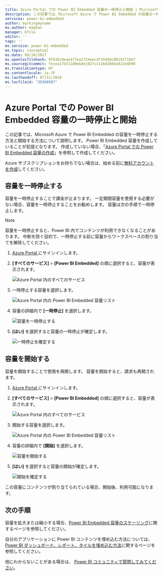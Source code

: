 ```yaml
---
title: Azure Portal での Power BI Embedded 容量の一時停止と開始 | Microsoft Docs
description: この記事では、Microsoft Azure で Power BI Embedded の容量を一時停止する方法と開始する方法について説明します。
services: power-bi-embedded
author: markingmyname
ms.author: maghan
manager: kfile
editor: ''
tags: ''
ms.service: power-bi-embedded
ms.topic: conceptual
ms.date: 09/28/2017
ms.openlocfilehash: 9f939c0eae4f7ea1f24eec473549dc00191f1b67
ms.sourcegitcommit: fecea174721d0eb4e1927c1116d2604a822e4090
ms.translationtype: HT
ms.contentlocale: ja-JP
ms.lasthandoff: 07/31/2018
ms.locfileid: "39360507"
---
```

# <a name="pause-and-start-your-power-bi-embedded-capacity-in-the-azure-portal"></a>Azure Portal での Power BI Embedded 容量の一時停止と開始

この記事では、Microsoft Azure で Power BI Embedded の容量を一時停止する方法と開始する方法について説明します。 Power BI Embedded 容量を作成していることが前提となります。 作成していない場合、「[Azure Portal での Power BI Embedded 容量の作成](azure-pbie-create-capacity.md)」を参照して作成してください。

Azure サブスクリプションをお持ちでない場合は、始める前に[無料アカウントを作成](https://azure.microsoft.com/free/)してください。

## <a name="pause-your-capacity"></a>容量を一時停止する

容量を一時停止することで課金が止まります。 一定期間容量を使用する必要がない場合、容量を一時停止することをお勧めします。 容量は次の手順で一時停止します。

> [!NOTE]
> 容量を一時停止すると、Power BI 内でコンテンツが利用できなくなることがあります。 中断を防ぐ目的で、一時停止する前に容量からワークスペースの割り当てを解除してください。

1. [Azure Portal ](https://portal.azure.com/)にサインインします。

2. **[すべてのサービス]** > **[Power BI Embedded]** の順に選択すると、容量が表示されます。

    ![Azure Portal 内のすべてのサービス](media/azure-pbie-pause-start/azure-portal-more-services.png)

3. 一時停止する容量を選択します。

    ![Azure Portal 内の Power BI Embedded 容量リスト](media/azure-pbie-pause-start/azure-portal-capacity-list.png)

4. 容量の詳細内で **[一時停止]** を選択します。

    ![容量を一時停止する](media/azure-pbie-pause-start/azure-portal-pause-capacity.png)

5. **[はい]** を選択すると容量の一時停止が確定します。

    ![一時停止を確定する](media/azure-pbie-pause-start/azure-portal-confirm-pause.png)

## <a name="start-your-capacity"></a>容量を開始する

容量を開始することで使用を再開します。 容量を開始すると、請求も再開されます。

1. [Azure Portal ](https://portal.azure.com/)にサインインします。

2. **[すべてのサービス]** > **[Power BI Embedded]** の順に選択すると、容量が表示されます。

    ![Azure Portal 内のすべてのサービス](media/azure-pbie-pause-start/azure-portal-more-services.png)

3. 開始する容量を選択します。

    ![Azure Portal 内の Power BI Embedded 容量リスト](media/azure-pbie-pause-start/azure-portal-capacity-list.png)

4. 容量の詳細内で **[開始]** を選択します。

    ![容量を開始する](media/azure-pbie-pause-start/azure-portal-start-capacity.png)

5. **[はい]** を選択すると容量の開始が確定します。

    ![開始を確定する](media/azure-pbie-pause-start/azure-portal-confirm-start.png)

この容量にコンテンツが割り当てられている場合、開始後、利用可能になります。

## <a name="next-steps"></a>次の手順

容量を拡大または縮小する場合、[Power BI Embedded 容量のスケーリング](azure-pbie-scale-capacity.md)に関するページを参照してください。

自分のアプリケーションに Power BI コンテンツを埋め込む方法については、[Power BI ダッシュボード、レポート、タイルを埋め込む方法](https://powerbi.microsoft.com/documentation/powerbi-developer-embedding-content/)に関するページを参照してください。

他にわからないことがある場合は、 [Power BI コミュニティで質問してみてください](http://community.powerbi.com/)。